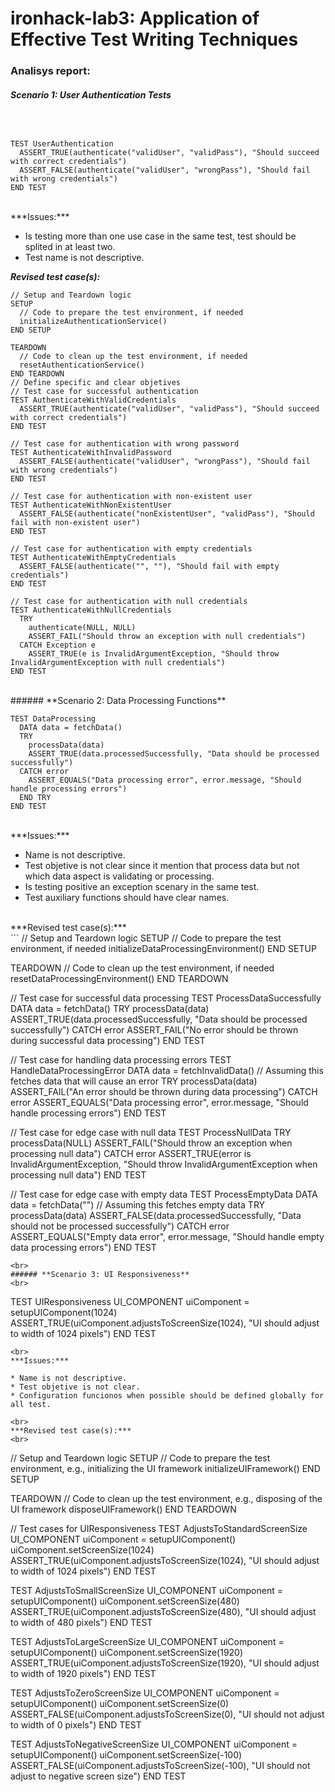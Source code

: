 # ironhack-lab3: Application of Effective Test Writing Techniques

### Analisys report:

###### **Scenario 1: User Authentication Tests**
<br>

```
TEST UserAuthentication
  ASSERT_TRUE(authenticate("validUser", "validPass"), "Should succeed with correct credentials")
  ASSERT_FALSE(authenticate("validUser", "wrongPass"), "Should fail with wrong credentials")
END TEST
```
<br>
***Issues:***

* Is testing more than one use case in the same test, test should be splited in at least two.
* Test name is not descriptive.

***Revised test case(s):***
<br>
```
// Setup and Teardown logic
SETUP
  // Code to prepare the test environment, if needed
  initializeAuthenticationService()
END SETUP

TEARDOWN
  // Code to clean up the test environment, if needed
  resetAuthenticationService()
END TEARDOWN
// Define specific and clear objetives
// Test case for successful authentication
TEST AuthenticateWithValidCredentials
  ASSERT_TRUE(authenticate("validUser", "validPass"), "Should succeed with correct credentials")
END TEST

// Test case for authentication with wrong password
TEST AuthenticateWithInvalidPassword
  ASSERT_FALSE(authenticate("validUser", "wrongPass"), "Should fail with wrong credentials")
END TEST

// Test case for authentication with non-existent user
TEST AuthenticateWithNonExistentUser
  ASSERT_FALSE(authenticate("nonExistentUser", "validPass"), "Should fail with non-existent user")
END TEST

// Test case for authentication with empty credentials
TEST AuthenticateWithEmptyCredentials
  ASSERT_FALSE(authenticate("", ""), "Should fail with empty credentials")
END TEST

// Test case for authentication with null credentials
TEST AuthenticateWithNullCredentials
  TRY
    authenticate(NULL, NULL)
    ASSERT_FAIL("Should throw an exception with null credentials")
  CATCH Exception e
    ASSERT_TRUE(e is InvalidArgumentException, "Should throw InvalidArgumentException with null credentials")
END TEST
```
<br>
###### **Scenario 2: Data Processing Functions**
<br>

```
TEST DataProcessing
  DATA data = fetchData()
  TRY
    processData(data)
    ASSERT_TRUE(data.processedSuccessfully, "Data should be processed successfully")
  CATCH error
    ASSERT_EQUALS("Data processing error", error.message, "Should handle processing errors")
  END TRY
END TEST
```
<br>
***Issues:***

* Name is not descriptive.
* Test objetive is not clear since it mention that process data but not which data aspect is validating or processing.
* Is testing positive an exception scenary in the same test.
* Test auxiliary functions should have clear names.

<br>
***Revised test case(s):***
<br>
```
// Setup and Teardown logic
SETUP
  // Code to prepare the test environment, if needed
  initializeDataProcessingEnvironment()
END SETUP

TEARDOWN
  // Code to clean up the test environment, if needed
  resetDataProcessingEnvironment()
END TEARDOWN

// Test case for successful data processing
TEST ProcessDataSuccessfully
  DATA data = fetchData()
  TRY
    processData(data)
    ASSERT_TRUE(data.processedSuccessfully, "Data should be processed successfully")
  CATCH error
    ASSERT_FAIL("No error should be thrown during successful data processing")
END TEST

// Test case for handling data processing errors
TEST HandleDataProcessingError
  DATA data = fetchInvalidData()  // Assuming this fetches data that will cause an error
  TRY
    processData(data)
    ASSERT_FAIL("An error should be thrown during data processing")
  CATCH error
    ASSERT_EQUALS("Data processing error", error.message, "Should handle processing errors")
END TEST

// Test case for edge case with null data
TEST ProcessNullData
  TRY
    processData(NULL)
    ASSERT_FAIL("Should throw an exception when processing null data")
  CATCH error
    ASSERT_TRUE(error is InvalidArgumentException, "Should throw InvalidArgumentException when processing null data")
END TEST

// Test case for edge case with empty data
TEST ProcessEmptyData
  DATA data = fetchData("")  // Assuming this fetches empty data
  TRY
    processData(data)
    ASSERT_FALSE(data.processedSuccessfully, "Data should not be processed successfully")
  CATCH error
    ASSERT_EQUALS("Empty data error", error.message, "Should handle empty data processing errors")
END TEST
```
<br>
###### **Scenario 3: UI Responsiveness**
<br>
```
TEST UIResponsiveness
  UI_COMPONENT uiComponent = setupUIComponent(1024)
  ASSERT_TRUE(uiComponent.adjustsToScreenSize(1024), "UI should adjust to width of 1024 pixels")
END TEST
```
<br>
***Issues:***

* Name is not descriptive.
* Test objetive is not clear.
* Configuration funcionos when possible should be defined globally for all test.

<br>
***Revised test case(s):***
<br>
```
// Setup and Teardown logic
SETUP
  // Code to prepare the test environment, e.g., initializing the UI framework
  initializeUIFramework()
END SETUP

TEARDOWN
  // Code to clean up the test environment, e.g., disposing of the UI framework
  disposeUIFramework()
END TEARDOWN

// Test cases for UIResponsiveness
TEST AdjustsToStandardScreenSize
  UI_COMPONENT uiComponent = setupUIComponent()
  uiComponent.setScreenSize(1024)
  ASSERT_TRUE(uiComponent.adjustsToScreenSize(1024), "UI should adjust to width of 1024 pixels")
END TEST

TEST AdjustsToSmallScreenSize
  UI_COMPONENT uiComponent = setupUIComponent()
  uiComponent.setScreenSize(480)
  ASSERT_TRUE(uiComponent.adjustsToScreenSize(480), "UI should adjust to width of 480 pixels")
END TEST

TEST AdjustsToLargeScreenSize
  UI_COMPONENT uiComponent = setupUIComponent()
  uiComponent.setScreenSize(1920)
  ASSERT_TRUE(uiComponent.adjustsToScreenSize(1920), "UI should adjust to width of 1920 pixels")
END TEST

TEST AdjustsToZeroScreenSize
  UI_COMPONENT uiComponent = setupUIComponent()
  uiComponent.setScreenSize(0)
  ASSERT_FALSE(uiComponent.adjustsToScreenSize(0), "UI should not adjust to width of 0 pixels")
END TEST

TEST AdjustsToNegativeScreenSize
  UI_COMPONENT uiComponent = setupUIComponent()
  uiComponent.setScreenSize(-100)
  ASSERT_FALSE(uiComponent.adjustsToScreenSize(-100), "UI should not adjust to negative screen size")
END TEST

```
